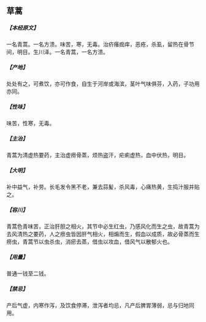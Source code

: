 ## 草蒿

##### 【本经原文】
一名青蒿。一名方溃。味苦，寒，无毒。治疥瘙痂痒，恶疮，杀虱，留热在骨节间，明目。生川泽。一名青蒿，一名方溃。
##### 【产地】
处处有之，可煮饮，亦可作食，自生于河岸或海滨，茎叶气味俱芬，入药，子功用亦同。
##### 【性味】
味苦，性寒，无毒。
##### 【主治】
青蒿为清虚热要药，主治虚痨骨蒸，烦热盗汗，疟痢虚热，血中伏热，明目。
##### 【大明】
补中益气，补劳。长毛发令黑不老，兼去蒜髪，杀风毒，心痛热黄，生捣汁服并贴之。
##### 【容川】
青蒿色青味苦，正治肝胆之相火，其节中必生红虫，乃感风化而生之虫，故青蒿为去风清热之要药，人之痨虫皆因肝气相火，相煽而生，假血以成质，故必骨蒸而生痨虫，青蒿节以虫杀虫，消瘀去蒸，借虫以攻血，借风气以散郁火也。
##### 【用量】
普通一钱至二钱。
##### 【禁忌】
产后气虚，内寒作泻，及饮食停滞，泄泻者均忌，凡产后脾胃薄弱，忌与归地同用。